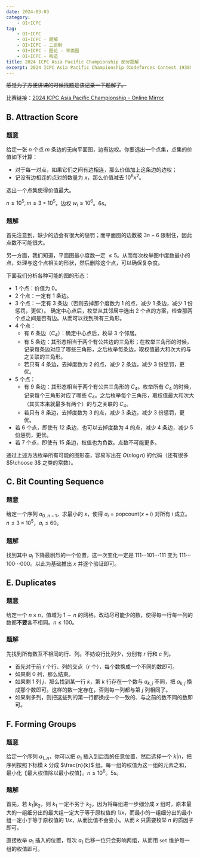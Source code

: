 ```yaml
---
date: 2024-03-03
category:
    - OI+ICPC
tag:
    - OI+ICPC
    - OI+ICPC - 题解
    - OI+ICPC - 二进制
    - OI+ICPC - 图论 - 平面图
    - OI+ICPC - 构造
title: 2024 ICPC Asia Pacific Championship 部分题解
excerpt: 2024 ICPC Asia Pacific Championship（Codeforces Contest 1938）部分题目的题解：<br>B. Attraction Score<br>C. Bit Counting Sequence<br>E. Duplicates<br>F. Forming Groups
---
```


~~感觉为了方便讲课的时候找题是该记录一下题解了。~~

比赛链接：[2024 ICPC Asia Pacific Championship - Online Mirror](https://codeforces.com/contest/1938)

## B. Attraction Score
### 题意
给定一张 $n$ 个点 $m$ 条边的无向平面图，边有边权。你要选出一个点集，点集的价值如下计算：
- 对于每一对点，如果它们之间有边相连，那么价值加上这条边的边权；
- 记没有边相连的点对的数量为 $x$，那么价值减去 $10^6 x^2$。

选出一个点集使得价值最大。

$n\leq 10^5, m\leq 3 \times 10^5$。边权 $w_i\leq 10^6$。6s。

### 题解
首先注意到，缺少的边会有很大的惩罚；而平面图的边数被 $3n-6$ 限制住，因此点数不可能很大。

另一方面，我们知道，平面图最小度数一定 $\leq 5$。从而每次枚举图中度数最小的点，处理与这个点相关的形状，然后删除这个点，可以确保复杂度。

下面我们分析各种可能的图的形态：
- 1 个点：价值为 0。
- 2 个点：一定有 1 条边。
- 3 个点：一定有 3 条边（否则去掉那个度数为 1 的点，减少 1 条边，减少 1 份惩罚，更优）。
  确定中心点后，枚举从其邻居中选出 2 个点的方案，检查那两个点之间是否有边。从而可以找到所有三角形。
- 4 个点：
  - 有 6 条边（$C_4$）：确定中心点后，枚举 3 个邻居。
  - 有 5 条边：其形态相当于两个有公共边的三角形；在枚举三角形的时候，记录每条边对应了哪些三角形，之后枚举每条边，取权值最大和次大的与之关联的三角形。
  - 若只有 4 条边，去掉度数为 2 的点，减少 2 条边，减少 3 份惩罚，更优。
- 5 个点：
  - 有 9 条边：其形态相当于两个有公共三角形的 $C_4$。枚举所有 $C_4$ 的时候，记录每个三角形对应了哪些 $C_4$。之后枚举每个三角形，取权值最大和次大（其实本来就最多有两个）的与之关联的 $C_4$。
  - 若只有 8 条边，去掉度数为 3 的点，减少 3 条边，减少 3 份惩罚，更优。
- 若 6 个点，即使有 12 条边，也可以去掉度数为 4 的点，减少 4 条边，减少 5 份惩罚，更优。
- 若 7 个点，即使有 15 条边，权值也为负数。点数不可能更多。

通过上述方法枚举所有可能的图形态，容易写出在 $O(n \log n)$ 的代码（还有很多 $5\choose 3$ 之类的常数）。

## C. Bit Counting Sequence
### 题意
给定一个序列 $a_{0..n-1}$，求最小的 $x$，使得 $a_i = \text{popcount}(x+i)$ 对所有 $i$ 成立。$n\leq 3 \times 10^5$，$a_i\leq 60$。

### 题解
找到其中 $a_i$ 下降最剧烈的一个位置，这一次变化一定是 $111\cdots 101\cdots 111$ 变为 $111\cdots 100\cdots 000$。以此为基础推出 $x$ 并逐个验证即可。

## E. Duplicates
### 题意
给定一个 $n \times n$，值域为 $1\sim n$ 的网格。改动尽可能少的数，使得每一行每一列的数都**不要**各不相同。$n\leq 100$。

### 题解
先找到所有数互不相同的行、列。不妨设行比列少，分别有 $r$ 行和 $c$ 列。
- 首先对于前 $r$ 个行、列的交点（$r$ 个），每个数换成一个不同的数即可。
- 如果剩 0 列，那么结束。
- 如果剩 1 列 $j$，那么找到某一行 $k$，第 $k$ 行存在一个数与 $a_{k,j}$ 不同，把 $a_{k,j}$ 换成那个数即可。这样的数一定存在，否则每一列都与第 $j$ 列相同了。
- 如果剩多列，则把这些列的第一行都换成一个一致的、与之前的数不同的数即可。

## F. Forming Groups
### 题意
给定一个序列 $a_{1..n}$，你可以把 $a_1$ 插入到后面的任意位置，然后选择一个 $k|n$，把序列按照下标模 $k$ 分成 $\frac{n}{k}$ 组。每一组的权值为这一组的元素之和，最小化【最大权值除以最小权值】。$n\leq 10^6$。5s。

### 题解
首先，若 $k_1|k_2$，则 $k_1$ 一定不劣于 $k_2$。因为将每组进一步细分成 $x$ 组时，原本最大的一组细分出的最大组一定大于等于原权值的 $1/x$，而最小的一组细分出的最小组一定小于等于原权值的 $1/x$，从而比值不会变小。从而 $k$ 只需要枚举 $n$ 的质因子即可。

直接枚举 $a_1$ 插入的位置，每次 $a_1$ 后移一位只会影响两组，从而用 `set` 维护每一组的权值即可。
